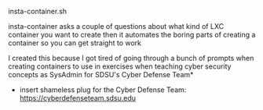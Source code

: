 

insta-container.sh

insta-container asks a couple of questions about what kind of LXC container you want to create
then it automates the boring parts of creating a container so you can get straight to work 


I created this because I got tired of going through a bunch of prompts when creating containers
to use in exercises when teaching cyber security concepts as SysAdmin for SDSU's Cyber Defense Team* 



* insert shameless plug for the Cyber Defense Team: https://cyberdefenseteam.sdsu.edu
